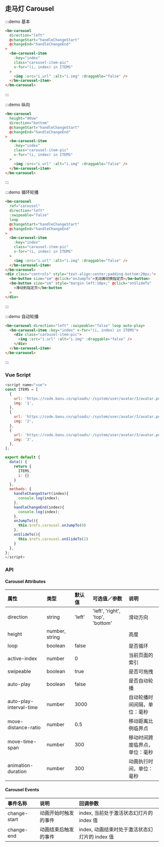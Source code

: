 ## 走马灯 Carousel

:::demo 基本

```html
<bm-carousel
  direction="left"
  @changeStart="handleChangeStart"
  @changeEnd="handleChangeEnd"
>
  <bm-carousel-item
    :key="index"
    class="carousel-item-pic"
    v-for="(i, index) in ITEMS"
  >
    <img :src="i.url" :alt="i.img" :draggable="false" />
  </bm-carousel-item>
</bm-carousel>
```

:::

:::demo 纵向

```html
<bm-carousel
  height="90vw"
  direction="bottom"
  @changeStart="handleChangeStart"
  @changeEnd="handleChangeEnd"
>
  <bm-carousel-item
    :key="index"
    class="carousel-item-pic"
    v-for="(i, index) in ITEMS"
  >
    <img :src="i.url" :alt="i.img" :draggable="false" />
  </bm-carousel-item>
</bm-carousel>
```

:::

:::demo 循环轮播

```html
<bm-carousel
  ref="carousel"
  direction="left"
  :swipeable="false"
  loop
  @changeStart="handleChangeStart"
  @changeEnd="handleChangeEnd"
>
  <bm-carousel-item
    :key="index"
    class="carousel-item-pic"
    v-for="(i, index) in ITEMS"
  >
    <img :src="i.url" :alt="i.img" :draggable="false" />
  </bm-carousel-item>
</bm-carousel>
<div class="controls" style="text-align:center;padding-bottom:20px;">
  <bm-button size="sm" @click="onJumpTo">无动画切换指定页</bm-button>
  <bm-button size="sm" style="margin-left:10px;" @click="onSlideTo"
    >滑动到指定页</bm-button
  >
</div>
```

:::

:::demo 自动轮播

```html
<bm-carousel direction="left" :swipeable="false" loop auto-play>
  <bm-carousel-item :key="index" v-for="(i, index) in ITEMS">
    <div class="carousel-item-pic">
      <img :src="i.url" :alt="i.img" :draggable="false" />
    </div>
  </bm-carousel-item>
</bm-carousel>
```

:::

### Vue Script

```javascript
<script name="vue">
const ITEMS = [
  {
    url: 'https://code.banu.cn/uploads/-/system/user/avatar/3/avatar.png',
    img: '1',
  },
  {
    url: 'https://code.banu.cn/uploads/-/system/user/avatar/3/avatar.png',
    img: '2',
  },
  {
    url: 'https://code.banu.cn/uploads/-/system/user/avatar/3/avatar.png',
    img: '3',
  },
];

export default {
  data() {
    return {
      ITEMS,
      i: {}
    }
  },
  methods: {
    handleChangeStart(index){
      console.log(index);
    },
    handleChangeEnd(index){
      console.log(index);
    },
    onJumpTo(){
      this.$refs.carousel.onJumpTo(0)
    },
    onSlideTo(){
      this.$refs.carousel.onSlideTo(2)
    }
  },
};
</script>
```

### API

#### Carousel Attributes

| 属性                    | 类型           | 默认值 | 可选值／参数                     | 说明                           |
| :---------------------- | :------------- | :----- | :------------------------------- | :----------------------------- |
| direction               | string         | 'left' | 'left', 'right', 'top', 'bottom' | 滑动方向                       |
| height                  | number, string |        |                                  | 高度                           |
| loop                    | boolean        | false  |                                  | 是否循环                       |
| active-index             | number         | 0      |                                  | 当前页面的索引                 |
| swipeable               | boolean        | true   |                                  | 是否可拖拽                     |
| auto-play               | boolean        | false  |                                  | 是否自动轮播                   |
| auto-play-interval-time | number         | 3000   |                                  | 自动轮播时间间隔，单位：毫秒   |
| move-distance-ratio     | number         | 0.5    |                                  | 移动距离比例临界点             |
| move-time-span          | number         | 300    |                                  | 移动时间跨度临界点，单位：毫秒 |
| animation-duration      | number         | 300    |                                  | 动画执行时间，单位：毫秒       |

#### Carousel Events

| 事件名称     | 说明                 | 回调参数                                       |
| :----------- | :------------------- | :--------------------------------------------- |
| change-start | 动画开始时触发的事件 | index, 当前处于激活状态幻灯片的 index 值       |
| change-end   | 动画结束后触发的事件 | index, 动画结束时处于激活状态幻灯片的 index 值 |
